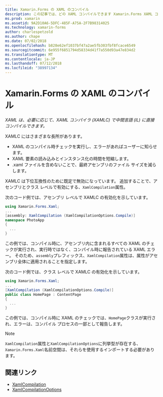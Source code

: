 ```yaml
---
title: Xamarin.Forms の XAML のコンパイル
description: この記事では、どの XAML コンパイルできます Xamarin.Forms XAML コンパイラ (XAMLC) で中間言語 (IL) に直接について説明します。
ms.prod: xamarin
ms.assetid: 9A2D10A6-5DFC-485F-A75A-2F7B98314025
ms.technology: xamarin-forms
author: charlespetzold
ms.author: chape
ms.date: 07/02/2018
ms.openlocfilehash: b828e62ef1037bf47a2ae5fb303fbf8fcace6549
ms.sourcegitcommit: 6e955f6851794d58334d41f7a550d93a47e834d2
ms.translationtype: MT
ms.contentlocale: ja-JP
ms.lasthandoff: 07/12/2018
ms.locfileid: "38997134"
---
```

# <a name="xaml-compilation-in-xamarinforms"></a>Xamarin.Forms の XAML のコンパイル

_XAML は、必要に応じて、XAML コンパイラ (XAMLC) で中間言語 (IL) に直接コンパイルできます。_

XAMLC にはさまざまな長所があります。

- XAML のコンパイル時チェックを実行し、エラーがあればユーザーに知らせます。
- XAML 要素の読み込みとインスタンス化の時間を短縮します。
- .xaml ファイルを含めないことで、最終アセンブリのファイル サイズを減らします。

XAMLC は下位互換性のために既定で無効になっています。 追加することで、アセンブリとクラス レベルで有効にする、`XamlCompilation`属性。

次のコード例では、アセンブリ レベルで XAMLC の有効化を示しています。

```csharp
using Xamarin.Forms.Xaml;
...
[assembly: XamlCompilation (XamlCompilationOptions.Compile)]
namespace PhotoApp
{
  ...
}
```

この例では、コンパイル時に、アセンブリ内に含まれるすべての XAML のチェックが実行され、実行時ではなく、コンパイル時に報告されている XAML エラー。 そのため、`assembly`プレフィックス、`XamlCompilation`属性は、属性がアセンブリ全体に適用されることを指定します。

次のコード例では、クラス レベルで XAMLC の有効化を示しています。

```csharp
using Xamarin.Forms.Xaml;
...
[XamlCompilation (XamlCompilationOptions.Compile)]
public class HomePage : ContentPage
{
  ...
}
```

この例では、コンパイル時に XAML のチェックでは、`HomePage`クラスが実行され、エラーは、コンパイル プロセスの一部として報告します。

> [!NOTE]
> `XamlCompilation`属性と`XamlCompilationOptions`に列挙型が存在する、`Xamarin.Forms.Xaml`名前空間は、それらを使用するインポートする必要があります。


## <a name="related-links"></a>関連リンク

- [XamlCompilation](xref:Xamarin.Forms.Xaml.XamlCompilationAttribute)
- [XamlCompilationOptions](xref:Xamarin.Forms.Xaml.XamlCompilationOptions)
